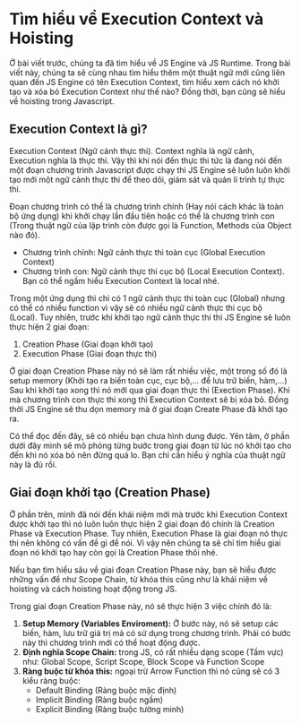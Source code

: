 # Tìm hiểu về Execution Context và Hoisting

Ở bài viết trước, chúng ta đã tìm hiểu về JS Engine và JS Runtime. Trong bài viết này, chúng ta sẽ cùng nhau tìm hiểu thêm một thuật ngữ mới cũng liên quan đến JS Engine có tên Execution Context, tìm hiểu xem cách nó khởi tạo và xóa bỏ Execution Context như thế nào? Đồng thời, bạn cũng sẽ hiểu về hoisting trong Javascript.

## Execution Context là gì?

Execution Context (Ngữ cảnh thực thi). Context nghĩa là ngữ cảnh, Execution nghĩa là thực thi. Vậy thì khi nói đến thực thi tức là đang nói đến một đoạn chương trình Javascript được chạy thì JS Engine sẽ luôn luôn khởi tạo mới một ngữ cảnh thực thi để theo dõi, giám sát và quản lí trình tự thực thi.

Đoạn chương trình có thể là chương trình chính (Hay nói cách khác là toàn bộ ứng dụng) khi khởi chạy lần đầu tiên hoặc có thể là chương trình con (Trong thuật ngữ của lập trình còn được gọi là Function, Methods của Object nào đó).

-   Chương trình chính: Ngữ cảnh thực thì toàn cục (Global Execution Context)
-   Chương trình con: Ngữ cảnh thực thi cục bộ (Local Execution Context). Bạn có thể ngầm hiểu Execution Context là local nhé.

Trong một ứng dụng thì chỉ có 1 ngữ cảnh thực thi toàn cục (Global) nhưng có thể có nhiều function vì vậy sẽ có nhiều ngữ cảnh thực thi cục bộ (Local). Tuy nhiên, trước khi khởi tạo ngữ cảnh thực thi thì JS Engine sẽ luôn thực hiện 2 giai đoạn:

1. Creation Phase (Giai đoạn khởi tạo)
2. Execution Phase (Giai đoạn thực thi)

Ở giai đoạn Creation Phase này nó sẽ làm rất nhiều việc, một trong số đó là setup memory (Khởi tạo ra biến toàn cục, cục bộ,... để lưu trữ biến, hàm,...) Sau khi khởi tạo xong thì nó mới qua giai đoạn thực thi (Exection Phase). Khi mà chương trình con thực thi xong thì Execution Context sẽ bị xóa bỏ. Đồng thời JS Engine sẽ thu dọn memory mà ở giai đoạn Create Phase đã khởi tạo ra.

Có thể đọc đến đây, sẽ có nhiều bạn chưa hình dung được. Yên tâm, ở phần dưới đây mình sẽ mô phỏng từng bước trong giai đoạn từ lúc nó khởi tạo cho đến khi nó xóa bỏ nên đừng quá lo. Bạn chỉ cần hiểu ý nghĩa của thuật ngữ này là đủ rồi.

## Giai đoạn khởi tạo (Creation Phase)

Ở phần trên, mình đã nói đến khái niệm mới mà trước khi Execution Context được khởi tạo thì nó luôn luôn thực hiện 2 giai đoạn đó chính là Creation Phase và Execution Phase. Tuy nhiên, Execution Phase là giai đoạn nó thực thi nên không có vấn đề gì để nói. Vì vậy nên chúng ta sẽ chỉ tìm hiểu giai đoạn nó khởi tạo hay còn gọi là Creation Phase thôi nhé.

Nếu bạn tìm hiểu sâu về giai đoạn Creation Phase này, bạn sẽ hiểu được những vấn đề như Scope Chain, từ khóa this cũng như là khái niệm về hoisting và cách hoisting hoạt động trong JS.

Trong giai đoạn Creation Phase này, nó sẽ thực hiện 3 việc chính đó là:

1. **Setup Memory (Variables Enviroment):** Ở bước này, nó sẽ setup các biến, hàm, lưu trữ giá trị mà có sử dụng trong chương trình. Phải có bước này thì chương trình mới có thể hoạt động được.
2. **Định nghĩa Scope Chain:** trong JS, có rất nhiều dạng scope (Tầm vực) như: Global Scope, Script Scope, Block Scope và Function Scope
3. **Ràng buộc từ khóa this:** ngoại trừ Arrow Function thì nó cũng sẽ có 3 kiểu ràng buộc:
    - Default Binding (Ràng buộc mặc định)
    - Implicit Binding (Ràng buộc ngầm)
    - Explicit Binding (Ràng buộc tường minh)

